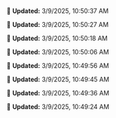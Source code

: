 
🔄 **Updated:** 3/9/2025, 10:50:37 AM


🔄 **Updated:** 3/9/2025, 10:50:27 AM


🔄 **Updated:** 3/9/2025, 10:50:18 AM


🔄 **Updated:** 3/9/2025, 10:50:06 AM


🔄 **Updated:** 3/9/2025, 10:49:56 AM


🔄 **Updated:** 3/9/2025, 10:49:45 AM


🔄 **Updated:** 3/9/2025, 10:49:36 AM


🔄 **Updated:** 3/9/2025, 10:49:24 AM









